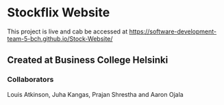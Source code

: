 # Stockflix Website

This project is live and cab be accessed at https://software-development-team-5-bch.github.io/Stock-Website/

## Created at Business College Helsinki

### Collaborators

Louis Atkinson, Juha Kangas, Prajan Shrestha and Aaron Ojala
